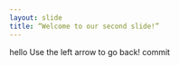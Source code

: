 ```yaml
---
layout: slide
title: “Welcome to our second slide!”
---
```

hello
Use the left arrow to go back!
commit
